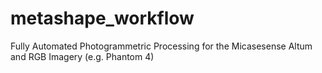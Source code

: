 # metashape_workflow
Fully Automated Photogrammetric Processing for the Micasesense Altum and RGB Imagery (e.g. Phantom 4)
